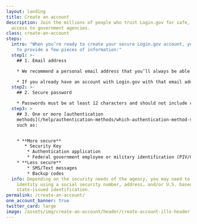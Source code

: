 ```yaml
---
layout: landing
title: Create an account
description: Join the millions of people who trust Login.gov for safe, secure
  access to government agencies.
class: create-an-account
steps:
  intro: "When you’re ready to create your secure Login.gov account, you’ll need
    to provide a few pieces of information:"
  step1: >-
    ## 1. Email address 

    * We recommend a personal email address that you’ll always be able to access rather than a work email address.  

    * If you already have an account with Login.gov with that email address, we’ll send you an email to let you know how you can reset your password and access the account.
  step2: >-
    ## 2. Secure password

    * Passwords must be at least 12 characters and should not include commonly used words or phrases.
  step3: >
    ## 3. One or more [authentication
    methods](/help/authentication-methods/which-authentication-method-should-i-use/)
    such as:


    * **More secure**
       * Security Key
        * Authentication application
        * Federal government employee or military identification (PIV/CAC)
    * **Less secure**
        * SMS/Text messages
        * Backup codes
  info: Depending on the security needs of the agency, you may need to prove your
    identity using a social security number, address, and/or U.S. based
    state-issued identification.
permalink: /create-an-account/
one_account_banner: true
twitter_card: large
image: /assets/img/create-an-account/header/create-account-illo-header.png
---
```

